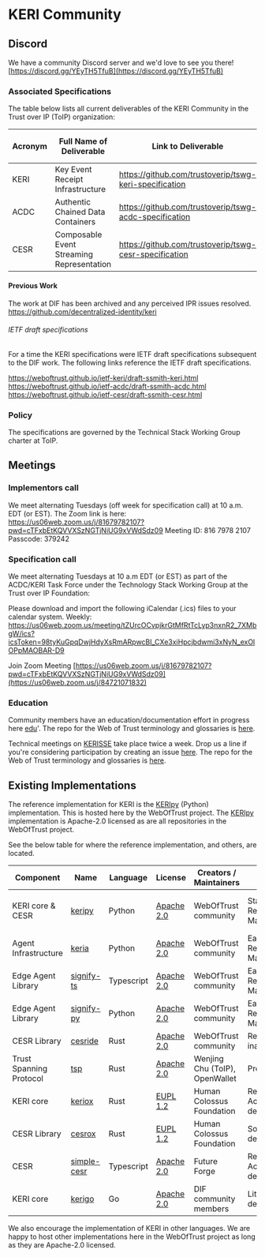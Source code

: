 # KERI Community

## Discord

We have a community Discord server and we'd love to see you there!
[https://discord.gg/YEyTH5TfuB](https://discord.gg/YEyTH5TfuB)

### Associated Specifications
The table below lists all current deliverables of the KERI Community in the Trust over IP (ToIP) organization:

| Acronym | Full Name of Deliverable | Link to Deliverable | Lead Authors | Status / Notes |
|---|---|---|---|---|
| KERI | Key Event Receipt Infrastructure | https://github.com/trustoverip/tswg-keri-specification | Samuel Smith | ToIP Draft |
| ACDC | Authentic Chained Data Containers | https://github.com/trustoverip/tswg-acdc-specification | Samuel Smith | ToIP Draft |
| CESR | Composable Event Streaming Representation | https://github.com/trustoverip/tswg-cesr-specification | Samuel Smith | ToIP Draft |

#### Previous Work

The work at DIF has been archived and any perceived IPR issues resolved.
https://github.com/decentralized-identity/keri

###### IETF draft specifications
For a time the KERI specifications were IETF draft specifications subsequent to the DIF work. The following links reference the IETF draft specifications.

https://weboftrust.github.io/ietf-keri/draft-ssmith-keri.html
https://weboftrust.github.io/ietf-acdc/draft-ssmith-acdc.html
https://weboftrust.github.io/ietf-cesr/draft-ssmith-cesr.html


### Policy
The specifications are governed by the Technical Stack Working Group charter at ToIP.

## Meetings

### Implementors call
We meet alternating Tuesdays (off week for specification call) at 10 a.m. EDT (or EST).
The Zoom link is here:
https://us06web.zoom.us/j/81679782107?pwd=cTFxbEtKQVVXSzNGTjNiUG9xVWdSdz09
Meeting ID: 816 7978 2107
Passcode: 379242

### Specification call
We meet alternating Tuesdays at 10  a.m EDT (or EST) as part of the ACDC/KERI Task Force under the Technology Stack Working Group at the Trust over IP Foundation:

Please download and import the following iCalendar (.ics) files to your calendar system.
Weekly: https://us06web.zoom.us/meeting/tZUrcOCvpjkrGtMfRtTcLyp3nxnR2_7XMbgW/ics?icsToken=98tyKuGpqDwjHdyXsRmARpwcBI_CXe3xiHpcjbdwmi3xNyN_exOlOPpMAOBAR-D9

Join Zoom Meeting
[https://us06web.zoom.us/j/81679782107?pwd=cTFxbEtKQVVXSzNGTjNiUG9xVWdSdz09](https://us06web.zoom.us/j/84721071832)

### Education

Community members have an education/documentation effort in progress here [edu][KERISSE_URL]'. The repo for the Web of Trust terminology and glossaries is [here][WOT_TERMS_REPO]. 

Technical meetings on [KERISSE][KERISSE_URL] take place twice a week. Drop us a line if you're considering participation by creating an issue [here](https://github.com/WebOfTrust/WOT-terms/issues). 
The repo for the Web of Trust terminology and glossaries is [here][WOT_TERMS_REPO]. 

## Existing Implementations
The reference implementation for KERI is the [KERIpy][KERIPY_REPO] (Python) implementation. This is hosted here by the WebOfTrust project. The [KERIpy][KERIPY_REPO] implementation is Apache-2.0 licensed as are all repositories in the WebOfTrust project. 

See the below table for where the reference implementation, and others, are located.

| Component               | Name                         | Language   | License                 | Creators / Maintainers         | Status                        | Recent Version       | Spec Compliance                |
| ----------------------- | -----------------------------| ---------- | ----------------------- |------------------------------- | ----------------------------- | ---------------------| ------------------------------ |
| KERI core & CESR        | [keripy][KERIPY_REPO]        | Python     | [Apache 2.0][APACHE2.0] | WebOfTrust community           | Stable Release, Maintained    | [1.1.17][KERIPY_VS]  | KERI, ACDC, CESR 1.0, 2.0 100% |
| Agent Infrastructure    | [keria][KERIA_REPO]          | Python     | [Apache 2.0][APACHE2.0] | WebOfTrust community           | Early Release, Maintained     | [0.1.3][KERIA_VS]    | N/A - no KERIA spec            |
| Edge Agent Library      | [signify-ts][SIG_TS_REPO]    | Typescript | [Apache 2.0][APACHE2.0] | WebOfTrust community           | Early Release, Maintained     | [0.1.0][SIG_TS_VS]   | N/A - no Signify spec          |
| Edge Agent Library      | [signify-py][SIG_PY_REPO]    | Python     | [Apache 2.0][APACHE2.0] | WebOfTrust community           | Early Release, Maintained     | [0.2.1][SIG_PY_VS]   | N/A - no Signify spec          |
| CESR Library            | [cesride][CESRIDE_REPO]      | Rust       | [Apache 2.0][APACHE2.0] | WebOfTrust community           | Release; inactive             | [0.6.4][CESRIDE_VS]  | CESR 1.0 90%                   |
| Trust Spanning Protocol | [tsp][TSP_REPO]              | Rust       | [Apache 2.0][APACHE2.0] | Wenjing Chu (ToIP), OpenWallet | Prototype                     | N/A                  | ?                              |
| KERI core               | [keriox][KERIOX_REPO]        | Rust       | [EUPL 1.2][EUPL1.2]     | Human Colossus Foundation      | Release + Active development  | [0.11.0][KERIOX_VS]  | KERI, ACDC 1.0 95%+            |
| CESR Library            | [cesrox][CESROX_REPO]        | Rust       | [EUPL 1.2][EUPL1.2]     | Human Colossus Foundation      | Some development              | [0.1.4][CESROX_VS]   | CESR 1.0 100%, CESR 2.0 ?      |
| CESR                    | [simple-cesr][SIM_CESR_REPO] | Typescript | [Apache 2.0][APACHE2.0] | Future Forge                   | Release + Active development  | [0.2.3][SIM_CESR_VS] | CESR 1.0 ?                     |
| KERI core               | [kerigo][KERIGO_REPO]        | Go         | [Apache 2.0][APACHE2.0] | DIF community members          | Little  development           | N/A                  | KERI, ACDC, CESR ?             |

We also encourage the implementation of KERI in other languages. We are happy to host other implementations here
in the WebOfTrust project as long as they are Apache-2.0 licensed.

<!-- Reference links -->

[KERISSE_URL]: https://weboftrust.github.io/kerisse/
[WOT_TERMS_REPO]: https://github.com/WebOfTrust/WOT-terms
[APACHE2.0]: https://www.apache.org/licenses/LICENSE-2.0
[EUPL1.2]: https://github.com/THCLab/licensing?tab=readme-ov-file

[KERIPY_REPO]: https://github.com/WebOfTrust/keripy
[KERIA_REPO]: https://github.com/WebOfTrust/keria
[SIG_TS_REPO]: https://github.com/WebOfTrust/signify-ts
[SIG_PY_REPO]: https://github.com/WebOfTrust/signifypy
[CESRIDE_REPO]: https://github.com/WebOfTrust/cesride
[TSP_REPO]: https://github.com/openwallet-foundation-labs/tsp
[KERIOX_REPO]: https://github.com/THCLab/keriox
[CESROX_REPO]: https://github.com/THCLab/cesrox
[SIM_CESR_REPO]: https://github.com/simple-ssi/simple-cesr
[KERIGO_REPO]: https://github.com/decentralized-identity/kerigo

[KERIPY_VS]: https://pypi.org/project/keri/1.1.17/
[KERIA_VS]: https://pypi.org/project/keria/0.1.3/
[SIG_TS_VS]: https://pypi.org/project/signifypy/0.1.0/
[SIG_PY_VS]: https://www.npmjs.com/package/signify-ts/v/0.2.1
[CESRIDE_VS]: https://crates.io/crates/cesride/0.6.4
[KERIOX_VS]: https://crates.io/crates/keri-core/0.11.0
[CESROX_VS]: https://crates.io/crates/cesrox/0.1.4
[SIM_CESR_VS]: https://www.npmjs.com/package/@simple-ssi/simple-cesr/v/0.2.3

